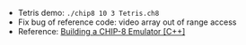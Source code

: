 
- Tetris demo: `./chip8 10 3 Tetris.ch8`
- Fix bug of reference code: video array out of range access
- Reference: [Building a CHIP-8 Emulator [C++]](https://austinmorlan.com/posts/chip8_emulator/)